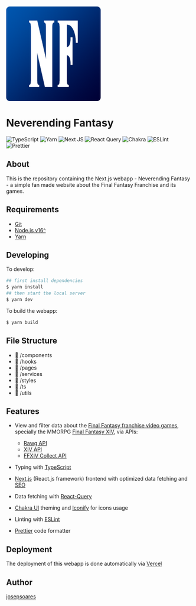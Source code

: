 ![Neverending fantasy logo](/public/favicons/android-chrome-256x256.png)

# Neverending Fantasy

![TypeScript](https://img.shields.io/badge/typescript-%23007ACC.svg?style=for-the-badge&logo=typescript&logoColor=white) ![Yarn](https://img.shields.io/badge/yarn-%232C8EBB.svg?style=for-the-badge&logo=yarn&logoColor=white) ![Next JS](https://img.shields.io/badge/Next-black?style=for-the-badge&logo=next.js&logoColor=white) ![React Query](https://img.shields.io/badge/-React%20Query-FF4154?style=for-the-badge&logo=react%20query&logoColor=white) ![Chakra](https://img.shields.io/badge/chakra-%234ED1C5.svg?style=for-the-badge&logo=chakraui&logoColor=white) ![ESLint](https://img.shields.io/badge/ESLint-4B32C3.svg?style=for-the-badge&logo=ESLint&logoColor=white) ![Prettier](https://img.shields.io/badge/Prettier-F7B93E.svg?style=for-the-badge&logo=Prettier&logoColor=black)

## About

This is the repository containing the Next.js webapp - Neverending Fantasy - a simple fan made website about the Final Fantasy Franchise and its games.

## Requirements

- [Git](https://git-scm.com)
- [Node.js v16^](https://nodejs.org/en/)
- [Yarn](https://yarnpkg.com)

## Developing

To develop:

```bash
## first install dependencies
$ yarn install
## then start the local server
$ yarn dev
```

To build the webapp:

```bash
$ yarn build
```

## File Structure

- 📁 /components
- 📁 /hooks
- 📁 /pages
- 📁 /services
- 📁 /styles
- 📁 /ts
- 📁 /utils

## Features

- View and filter data about the [Final Fantasy franchise video games](https://eu.finalfantasy.com), specially the MMORPG [Final Fantasy XIV](https://eu.finalfantasyxiv.com), via APIs:

  - [Rawg API](https://api.rawg.io/docs/)
  - [XIV API](https://xivapi.com)
  - [FFXIV Collect API](https://ffxivcollect.com)

- Typing with [TypeScript](https://github.com/microsoft/TypeScript)
- [Next.js](https://nextjs.org) (React.js framework) frontend with optimized data fetching and [SEO](https://developers.google.com/search/docs/beginner/seo-starter-guide)
- Data fetching with [React-Query](https://react-query-v3.tanstack.com/)
- [Chakra UI](https://chakra-ui.com) theming and [Iconify](https://iconify.design) for icons usage
- Linting with [ESLint](https://eslint.org)
- [Prettier](https://github.com/prettier/prettier) code formatter

## Deployment

The deployment of this webapp is done automatically via [Vercel](https://vercel.com)

## Author

[josepsoares](https://josepsoares.vercel.app)
